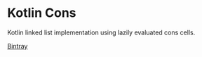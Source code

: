 # Kotlin Cons

Kotlin linked list implementation using lazily evaluated cons cells.

[Bintray](https://bintray.com/aedans/maven/Kotlin-Cons])
